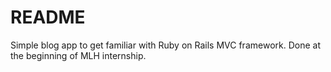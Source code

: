 # README

Simple blog app to get familiar with Ruby on Rails MVC framework. Done at the beginning of MLH internship.
